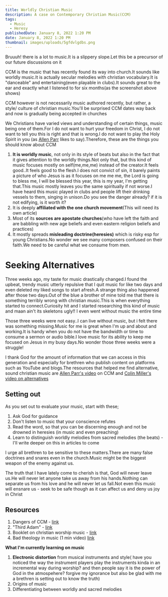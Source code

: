 ```yaml
---
title: Worldly Christian Music
description: A case on Contemporary Christian Music(CCM)
tags:
  - Music
  - Heresy
publishedDate: January 8, 2022 1:20 PM
date: January 8, 2022 1:20 PM
thumbnail: images/uploads/5gfdvlgdbs.png
---
```

Bruuuh! there is a lot to music.It is a slippery slope.Let this be a precursor of our future discussions on it

CCM is the music that has recently found its way into church.It sounds like worldly music.It is actually secular melodies with christian vocabulary.It is "danceable" and entertaining(even playable in clubs).It sounds great to the ear and exactly what I listened to for six months(as the screenshot above shows)

CCM  however is not necessarily music authored recently, but rather, a style/ culture of christian music.You'll be surprised CCM dates way back and now is gradually being accepted in churches

We Christians have varied views and understanding of certain things, music being one of them.For I do not want to hurt your freedom in Christ, I do not want to tell you this is right and that is wrong.I do not want to play the Holy Spirit in you (as [Allen Parr](https://www.youtube.com/user/thebeatagp) likes to say).Therefore, these are the things you should know about CCM

1. **It is worldly music**, not only in its style of beats but also in the fact that it gives attention to the worldly things.Not only that, but this kind of music focuses mostly on self(me,me,me) instead of the creator.It feels good..It feels good to the flesh.I does not convict of sin, it barely  paints a picture of who Jesus is as it focuses on me me me, the Lord is going to bless me, I will be blessed this year, this is my year, I'm getting that.This music mostly leaves you the same spiritually if not worse.I have heard this music played in clubs and people lift their drinking vessels to them, singing in unison.Do you see the danger already? if it is not edifying, is it worth it?
2. It is deeply **affiliated with the one church movement**(This will need its own article)
3. Most of its **sources are apostate churches**(who have left the faith and are babbling with new age beliefs and even eastern religion beliefs and practices)
4. It mostly spreads **misleading doctrine(heresies)** which is risky esp for young Christians.No wonder we see many composers confused on their faith.We need to be careful what we consume from men.

# Seeking Alternatives

Three weeks ago, my taste for music drastically changed.I found the upbeat, trendy music utterly repulsive that I quit music for like two days and  even deleted my liked songs to start afresh.A strange thing also happened after those two days.Out of the blue a brother of mine told me that there is something terribly wrong with christian music.This is when everything started to connect.Curiosity hit and I started researching this kind of music and maan ain't its skeletons ugly!! I even went without music the entire time

Those three weeks were not easy..I can live without music, but i felt there was something missing.Music for me is great when I'm up and about and working.It is handy when you do not have the bandwidth or time to consume a sermon or audio bible.I love music for its ability to keep me focused on Jesus in my busy days.No wonder those three weeks were a struggle!

I thank God for the amount of information that we can access in this generation and especially for brethren who publish content on platforms such as YouTube and blogs.The resources that helped me find alternative, sound christian music are [Allen Parr's video](https://www.youtube.com/watch?v=wi4RADE4zL0) on CCM and [Colin Miller's video on alternatives](https://www.youtube.com/watch?v=iI1ZApuG2Io)

## Setting out

As you set out to evaluate your music, start with these;

1. Ask God for guidance
2. Don't listen to music that your conscience refutes
3. Read the word, so that you can be discerning enough and not be drowned in heresies (in music and even preaching)
4. Learn to distinguish worldly melodies from sacred melodies (the beats) - I'll write deeper on this in articles to come

I urge all brethren to be sensitive to these matters.There are many false doctrines and snares even in the church.Music might be the biggest weapon of the enemy against us.

The truth that I have lately come to cherish is that, God will never leave us.He will never let anyone take us away from his hands.Nothing can separate us from his love and he will never let us fall.Not even this music will ensnare us - seek to be safe though as it can affect us  and deny us joy in Christ

## Resources

1. Dangers of CCM - [link](https://www.youtube.com/playlist?list=PLfiFUjkQFWzd8Nv3dSsezYviSvEHb1r2e)
2. "Third Adam" - [link](https://www.youtube.com/watch?v=pc7C0ZxDWUA&list=PLYltRndgBlAu-bP_2dLU24Ag-3SkrBHTe&index=4)
3. Booklet on christian worship music - [link](http://www.e-hope4all.info/media-eng/MusicAndWorshipWeb.pdf)
4. Bad theology in music (1 min video) [link](https://youtu.be/VAw_TQx-7rM)

**What I'm currently learning on music**

1. **Electronic distortion** from musical instruments and style( have you noticed the way the instrument players play the instruments kinda in an incremental way during worship? and then people say it is the power of God in the atmospehere? forgive my ignorance but also be glad with me a brethren is setting out to know the truth)
2. Origins of music
3. Differentiating between worldly and sacred melodies